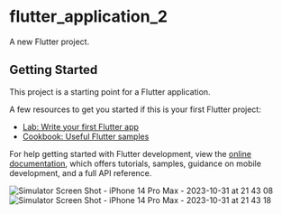 # flutter_application_2

A new Flutter project.

## Getting Started

This project is a starting point for a Flutter application.

A few resources to get you started if this is your first Flutter project:

- [Lab: Write your first Flutter app](https://docs.flutter.dev/get-started/codelab)
- [Cookbook: Useful Flutter samples](https://docs.flutter.dev/cookbook)

For help getting started with Flutter development, view the
[online documentation](https://docs.flutter.dev/), which offers tutorials,
samples, guidance on mobile development, and a full API reference.

![Simulator Screen Shot - iPhone 14 Pro Max - 2023-10-31 at 21 43 08](https://github.com/AthayaFitri/Tugas2_Mobile_HTTP_Request/assets/96055831/4d3697c6-0e9a-4940-b533-2fe73905f8fb)
![Simulator Screen Shot - iPhone 14 Pro Max - 2023-10-31 at 21 43 18](https://github.com/AthayaFitri/Tugas2_Mobile_HTTP_Request/assets/96055831/5f396a48-fc24-46a6-bd4d-5aba6c5fd9d3)

